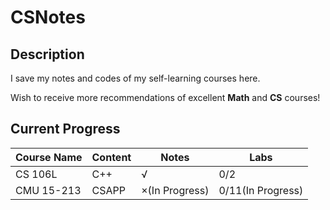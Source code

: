 # CSNotes

## Description

I save my notes and codes of my self-learning courses here. 

Wish to receive more recommendations of excellent **Math** and **CS** courses!

## Current Progress

| **Course Name** | **Content** | **Notes**      | **Labs**          |
|-----------------|-------------|----------------|-------------------|
| CS 106L         | C++         | √              | 0/2               |
| CMU 15-213      | CSAPP       | ×(In Progress) | 0/11(In Progress) |

